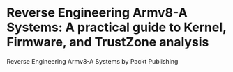 # Reverse Engineering Armv8-A Systems: A practical guide to Kernel, Firmware, and TrustZone analysis
Reverse Engineering Armv8-A Systems by Packt Publishing
